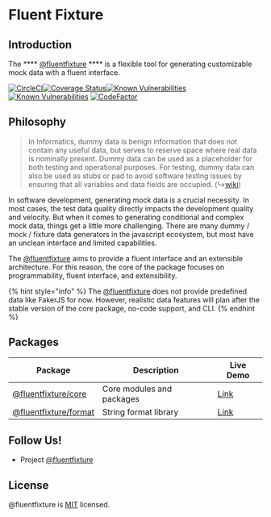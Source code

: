 # Fluent Fixture

## Introduction

The **** [@fluentfixture](https://github.com/fluentfixture) **** is a flexible tool for generating customizable mock data with a fluent interface.

[![CircleCI](https://circleci.com/gh/fluentfixture/fluentfixture/tree/main.svg?style=svg)](https://circleci.com/gh/fluentfixture/fluentfixture/tree/main)[![Coverage Status](https://coveralls.io/repos/github/fluentfixture/fluentfixture/badge.svg?branch=main)](https://coveralls.io/github/fluentfixture/fluentfixture?branch=main)[![Known Vulnerabilities](https://snyk.io/test/github/fluentfixture/fluentfixture/badge.svg)](https://snyk.io/test/github/fluentfixture/fluentfixture)[![Known Vulnerabilities](https://snyk.io/test/github/fluentfixture/fluentfixture/badge.svg)](https://snyk.io/test/github/fluentfixture/fluentfixture) [![CodeFactor](https://www.codefactor.io/repository/github/fluentfixture/fluentfixture/badge)](https://www.codefactor.io/repository/github/fluentfixture/fluentfixture)

## **Philosophy**

> In Informatics, dummy data is benign information that does not contain any useful data, but serves to reserve space where real data is nominally present. Dummy data can be used as a placeholder for both testing and operational purposes. For testing, dummy data can also be used as stubs or pad to avoid software testing issues by ensuring that all variables and data fields are occupied. (↪[wiki](https://en.wikipedia.org/wiki/Dummy\_data))

In software development, generating mock data is a crucial necessity. In most cases, the test data quality directly impacts the development quality and velocity. But when it comes to generating conditional and complex mock data, things get a little more challenging. There are many dummy / mock / fixture data generators in the javascript ecosystem, but most have an unclean interface and limited capabilities.

The [@fluentfixture](https://github.com/fluentfixture) aims to provide a fluent interface and an extensible architecture. For this reason, the core of the package focuses on programmability, fluent interface, and extensibility.

{% hint style="info" %}
The [@fluentfixture](https://github.com/fluentfixture) does not provide predefined data like FakerJS for now. However, realistic data features will plan after the stable version of the core package, no-code support, and CLI.
{% endhint %}

## Packages

| Package                                                 | Description               | Live Demo                                                                                      |
| ------------------------------------------------------- | ------------------------- | ---------------------------------------------------------------------------------------------- |
| [@fluentfixture/core](packages/fluentfixture-core/)     | Core modules and packages | [Link](https://codesandbox.io/s/github/fluentfixture/fluentfixture/tree/main/sample/02-core)   |
| [@fluentfixture/format](packages/fluentfixture-format/) | String format library     | [Link](https://codesandbox.io/s/github/fluentfixture/fluentfixture/tree/main/sample/01-format) |

## Follow Us!

* Project [@fluentfixture](https://github.com/fluentfixture)

## License

@fluentfixture is [MIT](https://github.com/fluentfixture/fluentfixture/blob/main/LICENSE) licensed.
